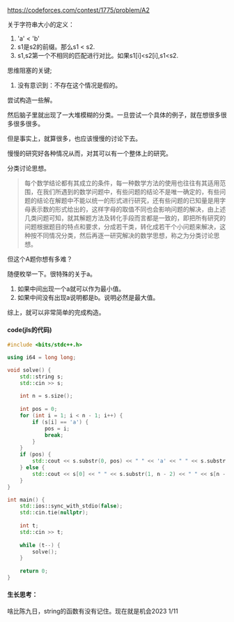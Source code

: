 https://codeforces.com/contest/1775/problem/A2



关于字符串大小的定义：

1. 'a' < 'b'
2. s1是s2的前缀。那么s1 < s2.
3. s1,s2第一个不相同的匹配进行对比。如果s1[i]<s2[i],s1<s2.



思维阻塞的关键;

1. 没有意识到：不存在这个情况是假的。

尝试构造一些解。

然后脑子里就出现了一大堆模糊的分类。一旦尝试一个具体的例子，就在想很多很多很多很多。

但是事实上，就算很多，也应该慢慢的讨论下去。

慢慢的研究好各种情况从而，对其可以有一个整体上的研究。

分类讨论思想。

> 每个数学结论都有其成立的条件，每一种数学方法的使用也往往有其适用范围，在我们所遇到的数学问题中，有些问题的结论不是唯一确定的，有些问题的结论在解题中不能以统一的形式进行研究，还有些问题的已知量是用字母表示数的形式给出的，这样字母的取值不同也会影响问题的解决，由上述几类问题可知，就其解题方法及转化手段而言都是一致的，即把所有研究的问题根据题目的特点和要求，分成若干类，转化成若干个小问题来解决，这种按不同情况分类，然后再逐一研究解决的数学思想，称之为分类讨论思想。

但这个A题你想有多难？

随便枚举一下。很特殊的关于a。

1. 如果中间出现一个a就可以作为最小值。
2. 如果中间没有出现a说明都是b。说明必然是最大值。

综上，就可以非常简单的完成构造。

#### code(jls的代码)

```cpp
#include <bits/stdc++.h>

using i64 = long long;

void solve() {
    std::string s;
    std::cin >> s;
    
    int n = s.size();
    
    int pos = 0;
    for (int i = 1; i < n - 1; i++) {
        if (s[i] == 'a') {
            pos = i;
            break;
        }
    }
    if (pos) {
        std::cout << s.substr(0, pos) << " " << 'a' << " " << s.substr(pos + 1) << "\n";
    } else {
        std::cout << s[0] << " " << s.substr(1, n - 2) << " " << s[n - 1] << "\n";
    }
}

int main() {
    std::ios::sync_with_stdio(false);
    std::cin.tie(nullptr);
    
    int t;
    std::cin >> t;
    
    while (t--) {
        solve();
    }
    
    return 0;
}
```



#### 生长思考：

啥比陈九日，string的函数有没有记住。现在就是机会2023 1/11



